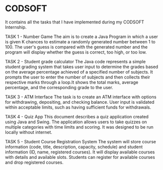 # CODSOFT
It contains all the tasks that I have implemented during my CODSOFT Internship.

TASK 1 - Number Game
The aim is to create a Java Program in which a user is given K chances to estimate a randomly generated number between 1 to 100. The user's guess is compared with the generated number and the program will display whether the guess is correct, too high, or too low.

TASK 2 - Student grade calculator
The Java code represents a simple student grading system that takes user input to determine the grades based on the average percentage achieved of a specified number of subjects. It prompts the user to enter the number of subjects and then collects their respective marks through a loop.It shows the total marks, average percentage, and the corresponding grade to the user.

TASK 3 - ATM Interface
The task is to create an ATM interface with options for withdrawing, depositing, and checking balance. User input is validated within acceptable limits, such as having sufficient funds for withdrawals.

TASK 4 -  Quiz App
This document describes a quiz application created using Java and Swing. The application allows users to take quizzes on multiple categories with time limits and scoring. It was designed to be run locally without internet.

TASK 5 - Student Course Registration System
The system will store course information (code, title, description, capacity, schedule) and student information (ID, name, registered courses). It will display available courses with details and available slots. Students can register for available courses and drop registered courses.
